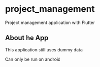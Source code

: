 # project_management

Project management application with Flutter

## About he App

This application still uses dummy data

Can only be run on android
